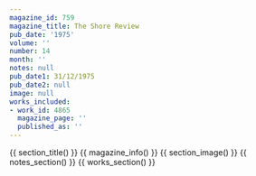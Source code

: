 ```yaml
---
magazine_id: 759
magazine_title: The Shore Review
pub_date: '1975'
volume: ''
number: 14
month: ''
notes: null
pub_date1: 31/12/1975
pub_date2: null
image: null
works_included:
- work_id: 4865
  magazine_page: ''
  published_as: ''
---
```


{{ section_title() }}
{{ magazine_info() }}
{{ section_image() }}
{{ notes_section() }}
{{ works_section() }}
